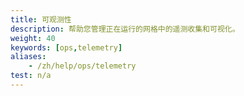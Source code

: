 ```yaml
---
title: 可观测性
description: 帮助您管理正在运行的网格中的遥测收集和可视化。
weight: 40
keywords: [ops,telemetry]
aliases:
    - /zh/help/ops/telemetry
test: n/a
---
```

